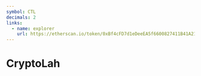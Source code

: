 ```yaml
---
symbol: CTL
decimals: 2
links:
  - name: explorer
    url: https://etherscan.io/token/0xBf4cFD7d1eDeeEA5f6600827411B41A21eB08abd
---
```


# CryptoLah
